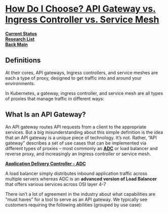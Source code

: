 # **[How Do I Choose? API Gateway vs. Ingress Controller vs. Service Mesh](https://www.f5.com/company/blog/nginx/how-do-i-choose-api-gateway-vs-ingress-controller-vs-service-mesh)**

**[Current Status](../../../development/status/weekly/current_status.md)**\
**[Research List](../../../research/research_list.md)**\
**[Back Main](../../../README.md)**

## Definitions

At their cores, API gateways, Ingress controllers, and service meshes are each a type of proxy, designed to get traffic into and around your environments.

In Kubernetes, a gateway, ingress controller, and service mesh are all types of proxies that manage traffic in different ways:

## What Is an API Gateway?

An API gateway routes API requests from a client to the appropriate services. But a big misunderstanding about this simple definition is the idea that an API gateway is a unique piece of technology. It’s not. Rather, “API gateway” describes a set of use cases that can be implemented via different types of proxies – most commonly an **[ADC](https://appviewx.com/education-center/application-delivery-controller/#:~:text=A%20load%20balancer%20simply%20distributes,across%20OSI%20layer%204%2D7.)** or load balancer and reverse proxy, and increasingly an Ingress controller or service mesh.

**[Application Delivery Controller - ADC](https://appviewx.com/education-center/application-delivery-controller/#:~:text=A%20load%20balancer%20simply%20distributes,across%20OSI%20layer%204%2D7.)**

A load balancer simply distributes inbound application traffic across multiple servers whereas ADC is an **advanced version of Load Balancer** that offers various services across OSI layer 4-7

There isn’t a lot of agreement in the industry about what capabilities are “must haves” for a tool to serve as an API gateway. We typically see customers requiring the following abilities (grouped by use case):
